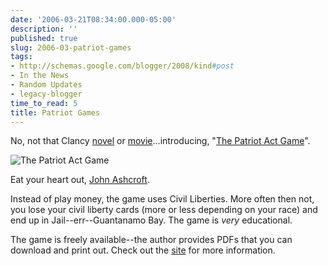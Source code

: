 ```yaml
---
date: '2006-03-21T08:34:00.000-05:00'
description: ''
published: true
slug: 2006-03-patriot-games
tags:
- http://schemas.google.com/blogger/2008/kind#post
- In the News
- Random Updates
- legacy-blogger
time_to_read: 5
title: Patriot Games
---
```


No, not that Clancy <a href="http://www.amazon.com/gp/product/0425109720/002-6807866-8988029">novel</a> or <a href="http://www.amazon.com/gp/product/B00008LDYV/002-6807866-8988029">movie</a>...introducing, "<a href="http://www.graphix4change.com/portfolio_PA_game.html">The Patriot Act Game</a>".

<img alt="The Patriot Act Game" src="http://www.wassupy.com/blog-images/PatriotActGame.jpg" />

Eat your heart out, <a href="http://www.whitehouse.gov/government/ashcroft-bio.html">John Ashcroft</a>.

Instead of play money, the game uses Civil Liberties. More often then not, you lose your civil liberty cards (more or less depending on your race) and end up in Jail--err--Guantanamo Bay. The game is <em>very</em> educational.

The game is freely available--the author provides PDFs that you can download and print out. Check out the <a href="http://www.graphix4change.com/portfolio_PA_game.html">site</a> for more information.